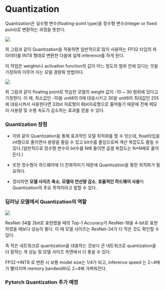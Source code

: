 # Quantization
Quantization은 실수형 변수(floating-point type)을 정수형 변수(integer or fixed point)로 변환하는 과정을 뜻한다.

![](https://cdn.discordapp.com/attachments/874897301292875836/1135196434816303224/2023-07-30_10.05.15.png)

위 그림과 같이 Quantization을 적용하면 일반적으로 많이 사용하는 FP32 타입의 파라미터를 INT8 형태로 변환한 다음에 실제 inference를 하게 된다.

이 작업은 weights나 activation function의 값이 어느 정도의 범위 안에 있다는 것을 가정하여 이루어 지는 모델 경량화 방법이다. 

![](https://cdn.discordapp.com/attachments/874897301292875836/1135197231671156756/2023-07-30_10.08.24.png)

위 그림과 같이 floating point로 학습한 모델의 weight 값이 -10 ~ 30 범위에 있다고 가정한다. 이 때, 최소값인 -10을 unit8의 0에 대응시키고 30을 unit8의 최대값인 255에 대응시켜서 사용한다면 32bit 자료형이 8bit자료형으로 줄어들기 때문에 전체 메모리 사용량 및 수행 속도가 감소하는 효과를 얻을 수 있다.

### Quantization 장점
* 이와 같이 Quantization을 통해 효과적인 모델 최적화를 할 수 잇는데, float타입을 int형으로 줄이면서 용량을 줄일 수 있고 bit수를 줄임으로써 계산 복잡도도 줄일 수 있다.(일반적으로 정수형 변수의 bit수를 N배 줄이면 곱셈 복잡도는 N*N배로 줄어든다.)

* 또한 정수형이 하드웨어에 더 친화적이기 때문에 Quantization을 통한 최적화가 필요하다.

* 정리하면 **모델 사이즈 축소**, **모델의 연산량 감소**, **효율적인 하드웨어 사용**이 Quantization의 주요 목적이라고 말할 수 있다.

### 딥러닝 모델에서 Quantization의 역할

![](https://cdn.discordapp.com/attachments/874897301292875836/1135199861688512602/2023-07-30_10.18.52.png)

ResNet-34를 2bit로 표현했을 때의 Top-1 Accuracy가 ResNet-18을 4-bit로 표현하였을 때보다 성능이 좋다. 이 때 모델 사이즈는 ResNet-34가 더 작은 것도 확인할 수 있다.

즉 작은 네트워크로 quantization을 대충하는 것보다 큰 네트워크로 quantization을 더 잘하는 게 성능 및 모델 사이즈 측면에서 더 좋을 수 있다.

FP32->INT8 로 변환 시 보통 model size는 1/4가 되고, inference speed 는 2~4배가 빨라지며 memory bandwidth도 2~4배 가벼워진다.

### Pytorch Quantization 추가 예정